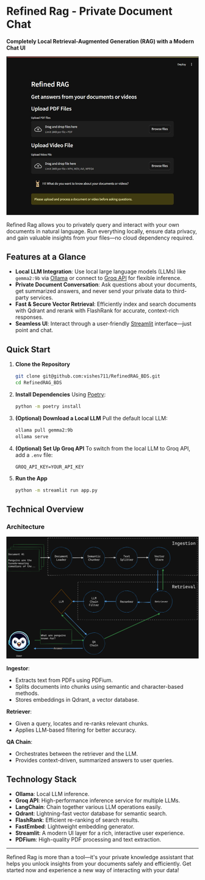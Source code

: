# Refined Rag - Private Document Chat

**Completely Local Retrieval-Augmented Generation (RAG) with a Modern Chat UI**

![Refined Rag Demo](./images/Demo.jpeg)

Refined Rag allows you to privately query and interact with your own documents in natural language. Run everything locally, ensure data privacy, and gain valuable insights from your files—no cloud dependency required.

## Features at a Glance
- **Local LLM Integration**: Use local large language models (LLMs) like `gemma2:9b` via [Ollama](https://ollama.com/) or connect to [Groq API](https://groq.com/) for flexible inference.
- **Private Document Conversation**: Ask questions about your documents, get summarized answers, and never send your private data to third-party services.
- **Fast & Secure Vector Retrieval**: Efficiently index and search documents with Qdrant and rerank with FlashRank for accurate, context-rich responses.
- **Seamless UI**: Interact through a user-friendly [Streamlit](https://streamlit.io/) interface—just point and chat.

## Quick Start

1. **Clone the Repository**
   ```bash
   git clone git@github.com:vishes711/RefinedRAG_BDS.git
   cd RefinedRAG_BDS
   ```

2. **Install Dependencies**
   Using [Poetry](https://python-poetry.org/):
   ```bash
   python -m poetry install
   ```

3. **(Optional) Download a Local LLM**
   Pull the default local LLM:
   ```bash
   ollama pull gemma2:9b
   ollama serve
   ```

4. **(Optional) Set Up Groq API**
   To switch from the local LLM to Groq API, add a `.env` file:
   ```env
   GROQ_API_KEY=YOUR_API_KEY
   ```

5. **Run the App**
   ```bash
   python -m streamlit run app.py
   ```

## Technical Overview

### Architecture
![Architecture Diagram](./images/architecture.png)

**Ingestor**:  
- Extracts text from PDFs using PDFium.  
- Splits documents into chunks using semantic and character-based methods.  
- Stores embeddings in Qdrant, a vector database.

**Retriever**:  
- Given a query, locates and re-ranks relevant chunks.  
- Applies LLM-based filtering for better accuracy.

**QA Chain**:  
- Orchestrates between the retriever and the LLM.  
- Provides context-driven, summarized answers to user queries.

## Technology Stack

- **Ollama**: Local LLM inference.
- **Groq API**: High-performance inference service for multiple LLMs.
- **LangChain**: Chain together various LLM operations easily.
- **Qdrant**: Lightning-fast vector database for semantic search.
- **FlashRank**: Efficient re-ranking of search results.
- **FastEmbed**: Lightweight embedding generator.
- **Streamlit**: A modern UI layer for a rich, interactive user experience.
- **PDFium**: High-quality PDF processing and text extraction.

---

Refined Rag is more than a tool—it's your private knowledge assistant that helps you unlock insights from your documents safely and efficiently. Get started now and experience a new way of interacting with your data!

